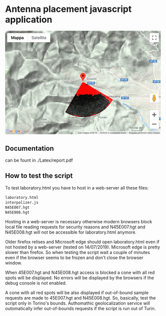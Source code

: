 # Antenna placement javascript application
![Image of the final project](https://github.com/DanCasterIt/Antenna_placement_script/blob/master/Latex/project_finished.png)
## Documentation
can be fount in ./Latex/report.pdf
## How to test the script
To test laboratory.html you have to host in a web-server all these files:

	laboratory.html
	interpolizer.js
	N45E007.hgt
	N45E008.hgt

Hosting in a web-server is necessary otherwise modern browsers block
local file reading requests for security reasons and N45E007.hgt
and N45E008.hgt will not be accessible for laboratory.html anymore.

Older firefox relises and Microsoft edge should open laboratory.html
even if not hosted by a web-server (tested on 14/07/2019).
Microsoft edge is pretty slower than firefox. So when testing the script
wait a couple of minutes even if the browser seems to be frozen and
don't close the browser window.

When 45E007.hgt and N45E008.hgt access is blocked a cone with all red
spots will be displayed. No errors will be displayed by the browsers
if the debug console is not enabled.

A cone with all red spots will be also displayed if out-of-bound
sample requests are made to 45E007.hgt and N45E008.hgt. So, basically,
test the script only in Torino's bounds. Authomathic geolocalization
service will outomatically infer out-of-bounds requests if the script
is run out of Turin.
